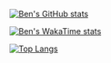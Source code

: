 <!--
**Ben-FCC/Ben-FCC** is a ✨ _special_ ✨ repository because its `README.md` (this file) appears on your GitHub profile.

Here are some ideas to get you started:

- 🔭 I’m currently working on ...
- 🌱 I’m currently learning ...
- 👯 I’m looking to collaborate on ...
- 🤔 I’m looking for help with ...
- 💬 Ask me about ...
- 📫 How to reach me: ...
- 😄 Pronouns: ...
- ⚡ Fun fact: ...
-->

[![Ben's GitHub stats](https://github-readme-stats.vercel.app/api?username=ben-fcc&show_icons=true&theme=dracula)](https://github.com/anuraghazra/github-readme-stats)

[![Ben's WakaTime stats](https://github-readme-stats.vercel.app/api/wakatime?username=benfcc&layout=compact&theme=dracula)](https://github.com/anuraghazra/github-readme-stats)

[![Top Langs](https://github-readme-stats.vercel.app/api/top-langs/?username=ben-fcc&layout=compact&theme=dracula)](https://github.com/anuraghazra/github-readme-stats)

